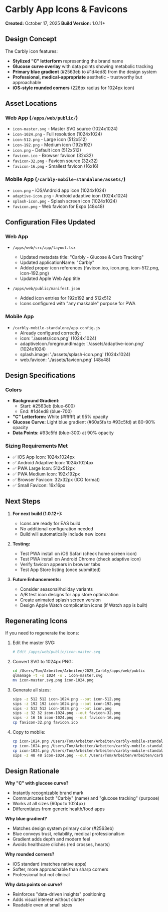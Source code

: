 # Carbly App Icons & Favicons

**Created:** October 17, 2025
**Build Version:** 1.0.11+

## Design Concept

The Carbly icon features:
- **Stylized "C" letterform** representing the brand name
- **Glucose curve overlay** with data points showing metabolic tracking
- **Primary blue gradient** (#2563eb to #1d4ed8) from the design system
- **Professional, medical-appropriate** aesthetic - trustworthy but approachable
- **iOS-style rounded corners** (226px radius for 1024px icon)

## Asset Locations

### Web App (`/apps/web/public/`)
- `icon-master.svg` - Master SVG source (1024x1024)
- `icon-1024.png` - Full resolution (1024x1024)
- `icon-512.png` - Large icon (512x512)
- `icon-192.png` - Medium icon (192x192)
- `icon.png` - Default icon (512x512)
- `favicon.ico` - Browser favicon (32x32)
- `favicon-32.png` - Favicon source (32x32)
- `favicon-16.png` - Smallest favicon (16x16)

### Mobile App (`/carbly-mobile-standalone/assets/`)
- `icon.png` - iOS/Android app icon (1024x1024)
- `adaptive-icon.png` - Android adaptive icon (1024x1024)
- `splash-icon.png` - Splash screen icon (1024x1024)
- `favicon.png` - Web favicon for Expo (48x48)

## Configuration Files Updated

### Web App
- `/apps/web/src/app/layout.tsx`
  - Updated metadata title: "Carbly - Glucose & Carb Tracking"
  - Updated applicationName: "Carbly"
  - Added proper icon references (favicon.ico, icon.png, icon-512.png, icon-192.png)
  - Updated Apple Web App title

- `/apps/web/public/manifest.json`
  - Added icon entries for 192x192 and 512x512
  - Icons configured with "any maskable" purpose for PWA

### Mobile App
- `/carbly-mobile-standalone/app.config.js`
  - Already configured correctly:
  - icon: './assets/icon.png' (1024x1024)
  - adaptiveIcon.foregroundImage: './assets/adaptive-icon.png' (1024x1024)
  - splash.image: './assets/splash-icon.png' (1024x1024)
  - web.favicon: './assets/favicon.png' (48x48)

## Design Specifications

### Colors
- **Background Gradient:**
  - Start: #2563eb (blue-600)
  - End: #1d4ed8 (blue-700)
- **"C" Letterform:** White (#ffffff) at 95% opacity
- **Glucose Curve:** Light blue gradient (#60a5fa to #93c5fd) at 80-90% opacity
- **Data Points:** #93c5fd (blue-300) at 90% opacity

### Sizing Requirements Met
- ✅ iOS App Icon: 1024x1024px
- ✅ Android Adaptive Icon: 1024x1024px
- ✅ PWA Large Icon: 512x512px
- ✅ PWA Medium Icon: 192x192px
- ✅ Browser Favicon: 32x32px (ICO format)
- ✅ Small Favicon: 16x16px

## Next Steps

1. **For next build (1.0.12+):**
   - Icons are ready for EAS build
   - No additional configuration needed
   - Build will automatically include new icons

2. **Testing:**
   - Test PWA install on iOS Safari (check home screen icon)
   - Test PWA install on Android Chrome (check adaptive icon)
   - Verify favicon appears in browser tabs
   - Test App Store listing (once submitted)

3. **Future Enhancements:**
   - Consider seasonal/holiday variants
   - A/B test icon designs for app store optimization
   - Create animated splash screen version
   - Design Apple Watch complication icons (if Watch app is built)

## Regenerating Icons

If you need to regenerate the icons:

1. Edit the master SVG:
   ```bash
   # Edit /apps/web/public/icon-master.svg
   ```

2. Convert SVG to 1024px PNG:
   ```bash
   cd /Users/Tom/Arbeiten/Arbeiten/2025_Carbly/apps/web/public
   qlmanage -t -s 1024 -o . icon-master.svg
   mv icon-master.svg.png icon-1024.png
   ```

3. Generate all sizes:
   ```bash
   sips -z 512 512 icon-1024.png --out icon-512.png
   sips -z 192 192 icon-1024.png --out icon-192.png
   sips -z 512 512 icon-1024.png --out icon.png
   sips -z 32 32 icon-1024.png --out favicon-32.png
   sips -z 16 16 icon-1024.png --out favicon-16.png
   cp favicon-32.png favicon.ico
   ```

4. Copy to mobile:
   ```bash
   cp icon-1024.png /Users/Tom/Arbeiten/Arbeiten/carbly-mobile-standalone/assets/icon.png
   cp icon-1024.png /Users/Tom/Arbeiten/Arbeiten/carbly-mobile-standalone/assets/adaptive-icon.png
   cp icon-1024.png /Users/Tom/Arbeiten/Arbeiten/carbly-mobile-standalone/assets/splash-icon.png
   sips -z 48 48 icon-1024.png --out /Users/Tom/Arbeiten/Arbeiten/carbly-mobile-standalone/assets/favicon.png
   ```

## Design Rationale

**Why "C" with glucose curve?**
- Instantly recognizable brand mark
- Communicates both "Carbly" (name) and "glucose tracking" (purpose)
- Works at all sizes (60px to 1024px)
- Differentiates from generic health/food apps

**Why blue gradient?**
- Matches design system primary color (#2563eb)
- Blue conveys trust, reliability, medical professionalism
- Gradient adds depth and modern feel
- Avoids healthcare clichés (red crosses, hearts)

**Why rounded corners?**
- iOS standard (matches native apps)
- Softer, more approachable than sharp corners
- Professional but not clinical

**Why data points on curve?**
- Reinforces "data-driven insights" positioning
- Adds visual interest without clutter
- Readable even at small sizes
